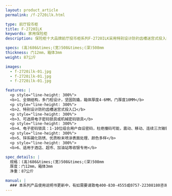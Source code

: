 ```yaml
---
layout: product_article
permalink: /f-2720ilk.html

type: 前厅投币柜
title: F-2720ILK
keywords: 家用保险柜
description: 保险柜十大品牌前厅投币柜系列F-2720ILK采用特别设计防钓齿槽迷宫式投入口，可选择电子密码锁具或机械密码锁具，杜绝撞码可能。

specs: (高)686&times;(宽)508&times;(深)508mm
thickness: 门12mm，箱体3mm
weight: 87公斤

images:
  - f-2720ilk-01.jpg
  - f-2720ilk-01.jpg
  - f-2720ilk-01.jpg

features: |
  <p style="line-height: 300%">
  <b>1、全钢结构，多门栓设计，坚固防撬，箱体厚度4-6MM，门厚度10MM</b>
  <p style="line-height: 300%">
  <b>2、特别设计防钓齿槽迷宫式投入口</b>
  <p style="line-height: 300%">
  <b>3、可选择电子密码锁具或机械密码锁具</b>
  <p style="line-height: 300%">
  <b>4、电子密码锁具：1-10位组合用户自设密码，杜绝撞码可能，震动、移动、连续三次输错密码自动报警（音量达100分贝），可选装联网报警功能</b>
  <p style="line-height: 300%">
  <b>5、锌系磷化防锈、优质粉末喷涂表面处理、颜色多样</b>
  <p style="line-height: 300%">
  <b>6、适用于酒店、超市、加油站等收银专用</b>

spec_details: |
  规格：(高)686&times;(宽)508&times;(深)508mm  
  厚度：门12mm，箱体3mm  
  净重：87公斤

manual: |
  ### 本系列产品使用说明书更新中，有如需要请致电400-830-4555或0757-22308180咨询，谢谢！
---
```

